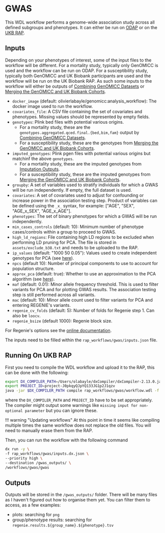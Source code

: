 # GWAS

This WDL workflow performs a genome-wide association study across all defined subgroups and phenotypes. It can either be run on [ODAP](@ref) or on the [UKB RAP](@ref). 

## Inputs

Depending on your phenotypes of interest, some of the input files to the workflow will be different. For a mortality study, typically only GenOMICC is used and the workflow can be run on ODAP. For a susceptibility study, typically both GenOMICC and UK Biobank participants are used and the workflow will be run on the UK Biobank RAP. As such some inputs to the workflow will either be outputs of [Combining GenOMICC Datasets](@ref) or [Merging the GenOMICC and UK Biobank Cohorts](@ref).

- `docker_image` (default: olivierlabayle/genomicc:analysis_workflow): The docker image used to run the workflow.
- `covariates_file`: A CSV file containing the set of covariates and phenotypes. Missing values should be represented by empty fields.
- `genotypes`: Plink bed files with potential various origins.
  - For a mortality study, these are the `genotypes.aggregated.qced.final.{bed,bim,fam}` output by [Combining GenOMICC Datasets](@ref).
  - For a susceptibility study, these are the genotypes from [Merging the GenOMICC and UK Biobank Cohorts](@ref).
- `imputed_genotypes`: Plink pgen files with potential various origins but matchinf the above `genotypes`.
  - For a mortality study, these are the imputed genotypes from [Imputation Outputs](@ref).
  - For a susceptibility study, these are the imputed genotypes from [Merging the GenOMICC and UK Biobank Cohorts](@ref).
- `groupby`: A set of variables used to stratify individuals for which a GWAS will be run independently. If empty, the full dataset is used.
- `covariates`: A set of covariates used to adjust for confounding or increase power in the association testing step. Product of variables can be defined using the `_x_` syntax, for example: ["AGE", "SEX", "AGE_x_SEX", "AGE_x_AGE"].
- `phenotypes`: The set of binary phenotypes for which a GWAS will be run independently.
- `min_cases_controls` (default: 10): Minimum number of phenotype cases/controls within a group to proceed to GWAS.
- `high_ld_regions`: File containing high LD regions to be excluded when performing LD pruning for PCA. The file is stored in `assets/exclude_b38.txt` and needs to be uploaded to the RAP.
- `ip_values` (default: "1000 50 0.05"): Values used to create independent genotypes for PCA (see [here](https://www.cog-genomics.org/plink/2.0/ld)).
- `npcs` (default 10): Number of principal components to use to account for population structure.
- `approx_pca` (default: true): Whether to use an approximation to the PCA algorithm (see [here](https://www.cog-genomics.org/plink/2.0/strat)).
- `maf` (default: 0.01): Minor allele frequency threshold. This is used to filter variants for PCA and for plotting GWAS results. The association testing step is still performed across all variants.
- `mac` (default: 10): Minor allele count used to filter variants for PCA and entering REGENIE's variants.
- `regenie_cv_folds` (default: 5): Number of folds for Regenie step 1. Can also be `loocv`.
- `regenie_bsize` (default 1000): Regenie block size.

For Regenie's options see the [online documentation](https://rgcgithub.github.io/regenie/options/).

The inputs need to be filled within the `rap_workflows/gwas/inputs.json` file.

## Running On UKB RAP

First you need to compile the WDL workflow and upload it to the RAP, this can be done with the following:

```bash
export DX_COMPILER_PATH=/Users/olabayle/dxCompiler/dxCompiler-2.13.0.jar
export PROJECT_ID=project-J0pkqyQJpYQ133JG1p2J1qzv
java -jar $DX_COMPILER_PATH compile rap_workflows/gwas/workflow.wdl -f -project $PROJECT_ID -folder /workflows/gwas -inputs rap_workflows/gwas/inputs.json
```

where the `DX_COMPILER_PATH` and `PROJECT_ID` have to be set appropriately. The compiler might output some warnings like `missing input for non-optional parameter` but you can ignore these.

!!! warning "Updating workflows"
    At this point in time it seems like compiling multiple times the same workflow does not replace the old files. You will need to manually erase them from the RAP.

Then, you can run the workflow with the following command

```bash
dx run -y \
-f rap_workflows/gwas/inputs.dx.json \
--priority high \
--destination /gwas_outputs/ \
/workflows/gwas/gwas
```

## Outputs

Outputs will be stored in the `/gwas_outputs/` folder. There will be many files as I haven't figured out how to organise them yet. You can filter them to access, as a few examples:

- plots: searching for `png`
- group/phenotype results: searching for `regenie.results.${group_name}.${phenotype}.tsv`